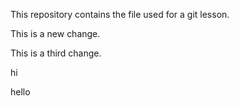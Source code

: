 This repository contains the file used for a git lesson.

This is a new change.

This is a third change.

hi

hello

